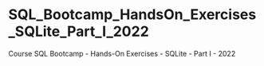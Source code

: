 # SQL_Bootcamp_HandsOn_Exercises_SQLite_Part_I_2022
Course SQL Bootcamp - Hands-On Exercises - SQLite - Part I - 2022
